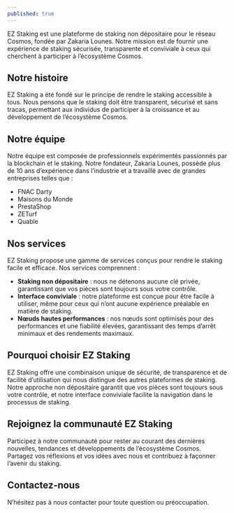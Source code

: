 ```yaml
---
published: true
---
```


EZ Staking est une plateforme de staking non dépositaire pour le réseau Cosmos, fondée par Zakaria Lounes. Notre mission est de fournir une expérience de staking sécurisée, transparente et conviviale à ceux qui cherchent à participer à l’écosystème Cosmos.

## **Notre histoire**

EZ Staking a été fondé sur le principe de rendre le staking accessible à tous. Nous pensons que le staking doit être transparent, sécurisé et sans tracas, permettant aux individus de participer à la croissance et au développement de l’écosystème Cosmos.

## **Notre équipe**

Notre équipe est composée de professionnels expérimentés passionnés par la blockchain et le staking. Notre fondateur, Zakaria Lounes, possède plus de 10 ans d’expérience dans l’industrie et a travaillé avec de grandes entreprises telles que :

* FNAC Darty
* Maisons du Monde
* PrestaShop
* ZETurf
* Quable

## **Nos services**

EZ Staking propose une gamme de services conçus pour rendre le staking facile et efficace. Nos services comprennent :

* **Staking non dépositaire** : nous ne détenons aucune clé privée, garantissant que vos pièces sont toujours sous votre contrôle.
* **Interface conviviale** : notre plateforme est conçue pour être facile à utiliser, même pour ceux qui n’ont aucune expérience préalable en matière de staking.
* **Nœuds hautes performances** : nos nœuds sont optimisés pour des performances et une fiabilité élevées, garantissant des temps d’arrêt minimaux et des rendements maximaux.

## **Pourquoi choisir EZ Staking**

EZ Staking offre une combinaison unique de sécurité, de transparence et de facilité d’utilisation qui nous distingue des autres plateformes de staking. Notre approche non dépositaire garantit que vos pièces sont toujours sous votre contrôle, et notre interface conviviale facilite la navigation dans le processus de staking.

## **Rejoignez la communauté EZ Staking**

Participez à notre communauté pour rester au courant des dernières nouvelles, tendances et développements de l’écosystème Cosmos. Partagez vos réflexions et vos idées avec nous et contribuez à façonner l’avenir du staking.

## **Contactez-nous**

N’hésitez pas à nous contacter pour toute question ou préoccupation.


